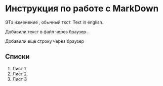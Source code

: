 # Инструкция по работе с MarkDown

ЭТо изменение , обычный ткст. Text in english.

Добавили текст в файл через браузер .

Добавили еще строку через браузер 

## Списки
1. Лист 1
1. Лист 2
1. Лист 3